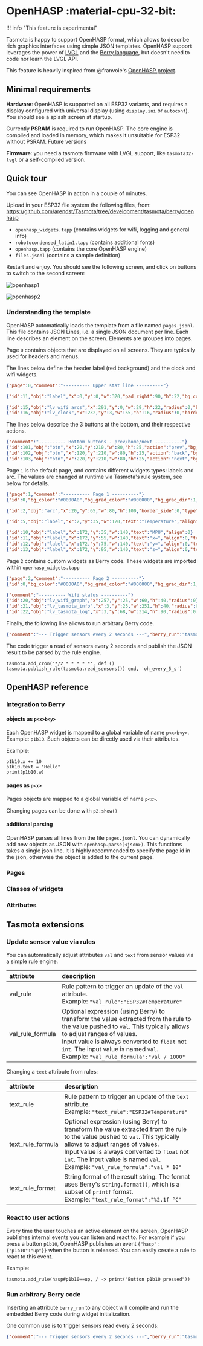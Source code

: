 # OpenHASP :material-cpu-32-bit:

!!! info "This feature is experimental"

Tasmota is happy to support OpenHASP format, which allows to describe rich graphics interfaces using simple JSON templates. OpenHASP support leverages the power of [LVGL](https://tasmota.github.io/docs/LVGL/) and the [Berry language](https://tasmota.github.io/docs/Berry/), but doesn't need to code nor learn the LVGL API.

This feature is heavily inspired from @franvoie's [OpenHASP project](https://github.com/HASwitchPlate/openHASP).

## Minimal requirements

**Hardware**: OpenHASP is supported on all ESP32 variants, and requires a display configured with universal display (using `display.ini` or `autoconf`). You should see a splash screen at startup.

Currently **PSRAM** is required to run OpenHASP. The core engine is compiled and loaded in memory, which makes it unsuitable for ESP32 without PSRAM. Future versions 

**Firmware**: you need a tasmota firmware with LVGL support, like `tasmota32-lvgl` or a self-compiled version.

## Quick tour

You can see OpenHASP in action in a couple of minutes.

Upload in your ESP32 file system the following files, from: https://github.com/arendst/Tasmota/tree/development/tasmota/berry/openhasp

  - `openhasp_widgets.tapp` (contains widgets for wifi, logging and general info)
  - `robotocondensed_latin1.tapp` (contains additional fonts)
  - `openhasp.tapp` (contains the core OpenHASP engine)
  - `files.jsonl` (contains a sample definition)

Restart and enjoy. You should see the following screen, and click on buttons to switch to the second screen:

![openhasp1](https://user-images.githubusercontent.com/49731213/162054703-376955c1-233b-4a60-aaae-8a316829325e.png)

![openhasp2](https://user-images.githubusercontent.com/49731213/162054725-57ec6a25-f250-4404-b013-7d54b37d497f.png)

### Understanding the template

OpenHASP automatically loads the template from a file named `pages.jsonl`. This file contains JSON Lines, i.e. a single JSON document per line. Each line describes an element on the screen. Elements are groupes into pages.

Page `0` contains objects that are displayed on all screens. They are typically used for headers and menus.

The lines below define the header label (red background) and the clock and wifi widgets.

``` json
{"page":0,"comment":"---------- Upper stat line ----------"}

{"id":11,"obj":"label","x":0,"y":0,"w":320,"pad_right":90,"h":22,"bg_color":"#D00000","bg_opa":255,"radius":0,"border_side":0,"text":"Tasmota","text_font":"montserrat-20"}

{"id":15,"obj":"lv_wifi_arcs","x":291,"y":0,"w":29,"h":22,"radius":0,"border_side":0,"bg_color":"#000000","line_color":"#FFFFFF"}
{"id":16,"obj":"lv_clock","x":232,"y":3,"w":55,"h":16,"radius":0,"border_side":0}
```

The lines below describe the 3 buttons at the bottom, and their respective actions.

``` json
{"comment":"---------- Bottom buttons - prev/home/next ----------"}
{"id":101,"obj":"btn","x":20,"y":210,"w":80,"h":25,"action":"prev","bg_color":"#1fa3ec","radius":10,"border_side":1,"text":"\uF053","text_font":"montserrat-20"}
{"id":102,"obj":"btn","x":120,"y":210,"w":80,"h":25,"action":"back","bg_color":"#1fa3ec","radius":10,"border_side":1,"text":"\uF015","text_font":"montserrat-20"}
{"id":103,"obj":"btn","x":220,"y":210,"w":80,"h":25,"action":"next","bg_color":"#1fa3ec","radius":10,"border_side":1,"text":"\uF054","text_font":"montserrat-20"}
```

Page `1` is the default page, and contains different widgets types: labels and arc. The values are changed at runtime via Tasmota's rule system, see below for details.

``` json
{"page":1,"comment":"---------- Page 1 ----------"}
{"id":0,"bg_color":"#0000A0","bg_grad_color":"#000000","bg_grad_dir":1,"text_color":"#FFFFFF"}

{"id":2,"obj":"arc","x":20,"y":65,"w":80,"h":100,"border_side":0,"type":0,"rotation":0,"start_angle":180,"end_angle":0,"start_angle1":180,"value_font":12,"value_ofs_x":0,"value_ofs_y":-14,"bg_opa":0,"text":"--.-°C","min":200,"max":800,"val":0,"val_rule":"ESP32#Temperature","val_rule_formula":"val * 10","text_rule":"ESP32#Temperature","text_rule_format":"%2.1f °C"}

{"id":5,"obj":"label","x":2,"y":35,"w":120,"text":"Temperature","align":1}

{"id":10,"obj":"label","x":172,"y":35,"w":140,"text":"MPU","align":0}
{"id":11,"obj":"label","x":172,"y":55,"w":140,"text":"x=","align":0,"text_rule":"MPU9250#AX","text_rule_format":"x=%6.3f","text_rule_formula":"val / 1000"}
{"id":12,"obj":"label","x":172,"y":75,"w":140,"text":"y=","align":0,"text_rule":"MPU9250#AY","text_rule_format":"y=%6.3f","text_rule_formula":"val / 1000"}
{"id":13,"obj":"label","x":172,"y":95,"w":140,"text":"z=","align":0,"text_rule":"MPU9250#AZ","text_rule_format":"z=%6.3f","text_rule_formula":"val / 1000"}
```

Page `2` contains custom widgets as Berry code. These widgets are imported within `openhasp_widgets.tapp`

``` json
{"page":2,"comment":"---------- Page 2 ----------"}
{"id":0,"bg_color":"#0000A0","bg_grad_color":"#000000","bg_grad_dir":1,"text_color":"#FFFFFF"}

{"comment":"---------- Wifi status ----------"}
{"id":20,"obj":"lv_wifi_graph","x":257,"y":25,"w":60,"h":40,"radius":0}
{"id":21,"obj":"lv_tasmota_info","x":3,"y":25,"w":251,"h":40,"radius":0}
{"id":22,"obj":"lv_tasmota_log","x":3,"y":68,"w":314,"h":90,"radius":0,"text_font":12}
```

Finally, the following line allows to run arbitrary Berry code.

``` json
{"comment":"--- Trigger sensors every 2 seconds ---","berry_run":"tasmota.add_cron('*/2 * * * * *', def () tasmota.publish_rule(tasmota.read_sensors()) end, 'oh_every_5_s')"}
```

The code trigger a read of sensors every 2 seconds and publish the JSON result to be parsed by the rule engine.

``` berry
tasmota.add_cron('*/2 * * * * *', def () tasmota.publish_rule(tasmota.read_sensors()) end, 'oh_every_5_s')
```

## OpenHASP reference

### Integration to Berry

#### objects as `p<x>b<y>`

Each OpenHASP widget is mapped to a global variable of name `p<x>b<y>`. Example:  `p1b10`. Such objects can be directly used via their attributes.

Example:

```
p1b10.x += 10
p1b10.text = "Hello"
print(p1b10.w)
```

#### pages as `p<x>`

Pages objects are mapped to a global variable of name `p<x>`.

Changing pages can be done with `p2.show()`

#### additional parsing

OpenHASP parses all lines from the file `pages.jsonl`. You can dynamically add new objects as JSON with `openhasp.parse(<json>)`. This functions takes a single json line. It is highly recommended to specify the page id in the json, otherwise the object is added to the current page.


### Pages

### Classes of widgets

### Attributes

## Tasmota extensions

### Update sensor value via rules

You can automatically adjust attributes `val` and `text` from sensor values via a simple rule engine.

attribute|description
:---|:---
val\_rule|Rule pattern to trigger an update of the `val` attribute.<br>Example: `"val_rule":"ESP32#Temperature"`
val\_rule\_formula|Optional expression (using Berry) to transform the value extracted from the rule to the value pushed to `val`. This typically allows to adjust ranges of values.<br>Input value is always converted to `float` not `int`. The input value is named `val`.<br>Example: `"val_rule_formula":"val / 1000"` 

Changing a `text` attribute from rules:

attribute|description
:---|:---
text\_rule|Rule pattern to trigger an update of the `text` attribute.<br>Example: `"text_rule":"ESP32#Temperature"`
text\_rule\_formula|Optional expression (using Berry) to transform the value extracted from the rule to the value pushed to `val`. This typically allows to adjust ranges of values.<br>Input value is always converted to `float` not `int`. The input value is named `val`.<br>Example: `"val_rule_formula":"val * 10"`
text\_rule\_format|String format of the result string. The format uses Berry's `string.format()`, which is a subset of `printf` format.<br>Example: `"text_rule_format":"%2.1f °C"`

### React to user actions

Every time the user touches an active element on the screen, OpenHASP publishes internal events you can listen and react to. For example if you press a button `p1b10`, OpenHASP publishes an event `{"hasp":{"p1b10":"up"}}` when the button is released. You can easily create a rule to react to this event.

Example:

``` berry
tasmota.add_rule(hasp#p1b10==up, / -> print("Button p1b10 pressed"))
```

### Run arbitrary Berry code

Inserting an attribute `berry_run` to any object will compile and run the embedded Berry code during widget initialization.

One common use is to trigger sensors read every 2 seconds:

``` json
{"comment":"--- Trigger sensors every 2 seconds ---","berry_run":"tasmota.add_cron('*/2 * * * * *', def () tasmota.publish_rule(tasmota.read_sensors()) end, 'oh_every_5_s')"}
```
